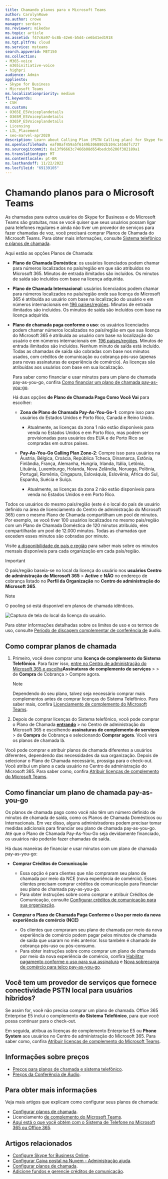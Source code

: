 ```yaml
---
title: Chamando planos para o Microsoft Teams
author: CarolynRowe
ms.author: crowe
manager: serdars
ms.reviewer: mikedav
ms.topic: article
ms.assetid: f47c6a97-bc8b-42e6-b5d4-ce6b41ed1918
ms.tgt.pltfrm: cloud
ms.service: msteams
search.appverid: MET150
ms.collection:
- M365-voice
- m365initiative-voice
- highpri
audience: Admin
appliesto:
- Skype for Business
- Microsoft Teams
ms.localizationpriority: medium
f1.keywords:
- CSH
ms.custom:
- O365E_E5Voiceplandetails
- O365M_E5Voiceplandetails
- O365P_E5Voiceplandetails
- Licensing
- LIL_Placement
- seo-marvel-apr2020
description: Learn about Calling Plan (PSTN Calling plan) for Skype for business options and how to get licenses for your organization.
ms.openlocfilehash: eaf08af459a5f6149b3068802b104c1458dfc727
ms.sourcegitcommit: 0a13f96663c7466b08d654bedcb6206f302189a1
ms.translationtype: MT
ms.contentlocale: pt-BR
ms.lasthandoff: 11/22/2022
ms.locfileid: "69139105"
---
```

# <a name="calling-plans-for-microsoft-teams"></a>Chamando planos para o Microsoft Teams

As chamadas para outros usuários do Skype for Business e do Microsoft Teams são gratuitas, mas se você quiser que seus usuários possam ligar para telefones regulares e ainda não tiver um provedor de serviços para fazer chamadas de voz, você precisará comprar Planos de Chamada do Microsoft Teams. Para obter mais informações, consulte [Sistema telefônico e planos de chamada](calling-plan-landing-page.md).

Aqui estão as opções Planos de Chamada:
  
- **Plano de Chamada Doméstica**: os usuários licenciados podem chamar para números localizados no país/região em que são atribuídos no Microsoft 365. Minutos de entrada ilimitados são incluídos. Os minutos de saída são incluídos com base na licença adquirida.

- **Plano de Chamada Internacional**: usuários licenciados podem chamar para números localizados no país/região onde sua licença do Microsoft 365 é atribuída ao usuário com base na localização do usuário e em números internacionais em [196 países/regiões](country-and-region-availability-for-audio-conferencing-and-calling-plans/users-can-make-outbound-calls-to-these-countries-and-regions.md). Minutos de entrada ilimitados são incluídos. Os minutos de saída são incluídos com base na licença adquirida.

- **Plano de chamada paga conforme o uso**: os usuários licenciados podem chamar números localizados no país/região em que sua licença do Microsoft 365 é atribuída ao usuário com base na localização do usuário e em números internacionais em  [196 países/regiões](country-and-region-availability-for-audio-conferencing-and-calling-plans/users-can-make-outbound-calls-to-these-countries-and-regions.md). Minutos de entrada ilimitados são incluídos. Nenhum minuto de saída está incluído. Todas as chamadas de saída são cobradas com base nos minutos usados, com créditos de comunicação ou cobrança pós-uso (apenas para novas assinaturas de experiência de comércio). As licenças são atribuídas aos usuários com base em sua localização.

  Para saber como financiar e usar minutos para um plano de chamada pay-as-you-go, confira [Como financiar um plano de chamada pay-as-you-go](#how-to-fund-a-pay-as-you-go-calling-plan).

  Há duas opções **de Plano de Chamada Pago Como Você Vai** para escolher:

  - **Zona de Plano de Chamada Pay-As-You-Go-1**: compre isso para usuários do Estados Unidos e Porto Rico, Canadá e Reino Unido.
    - Atualmente, as licenças da zona 1 não estão disponíveis para venda no Estados Unidos e em Porto Rico, mas podem ser provisionadas para usuários dos EUA e de Porto Rico se compradas em outros países.

  - **Pay-As-You-Go Calling Plan Zone-2**: Compre isso para usuários na Áustria, Bélgica, Croácia, República Tcheca, Dinamarca, Estônia, Finlândia, França, Alemanha, Hungria, Irlanda, Itália, Letônia, Lituânia, Luxemburgo, Holanda, Nova Zelândia, Noruega, Polônia, Portugal, Romênia, Cingapura, Eslováquia, Eslovênia, África do Sul, Espanha, Suécia e Suíça.
    - Atualmente, as licenças da zona 2 não estão disponíveis para venda no Estados Unidos e em Porto Rico.

Todos os usuários do mesmo país/região (este é o local do país de usuário definido na área de licenciamento do Centro de administração do Microsoft 365) com o mesmo Plano de Chamada compartilham um pool de minutos. Por exemplo, se você tiver 100 usuários localizados no mesmo país/região com um Plano de Chamada Doméstica de 120 minutos atribuído, eles compartilharão um pool de 12.000 minutos. Todas as chamadas que excedem esses minutos são cobradas por minuto.

Visite [a disponibilidade de país e região](country-and-region-availability-for-audio-conferencing-and-calling-plans/country-and-region-availability-for-audio-conferencing-and-calling-plans.md) para saber mais sobre os minutos mensais disponíveis para cada organização em cada país/região.

> [!IMPORTANT]
> O país/região baseia-se no local da licença do usuário nos **usuários Centro de administração do Microsoft 365** >  **Active** e **NÃO** no endereço de cobrança listado no **Perfil da Organização** no **Centro de administração do Microsoft 365**.

> [!NOTE]
> O pooling só está disponível em planos de chamada idênticos.

![Captura de tela do local da licença do usuário.](media/cc1e16d1-8a5e-43e0-99a3-dc991efdfbab.png)

Para obter informações detalhadas sobre os limites de uso e os termos de uso, consulte [Período de discagem complementar de conferência de](complimentary-dial-out-period.md) áudio.

## <a name="how-to-buy-calling-plans"></a>Como comprar planos de chamada

1. Primeiro, você deve comprar uma **licença de complemento do Sistema Telefônico**. Para fazer isso, [entre no Centro de administração do Microsoft 365 e escolha](https://go.microsoft.com/fwlink/p/?linkid=868433)**Assinaturas de complemento de serviços** >  >  de **Compra** de Cobrança >  Compre agora.

    > [!NOTE]
    > Dependendo do seu plano, talvez seja necessário comprar mais complementos antes de comprar licenças do Sistema Telefônico. Para saber mais, confira [Licenciamento de complemento do Microsoft Teams](./teams-add-on-licensing/microsoft-teams-add-on-licensing.md).

2. Depois de comprar licenças do Sistema telefônico, você pode comprar o Plano de Chamada [**entrando**](https://go.microsoft.com/fwlink/p/?linkid=868433) >  no Centro de administração do Microsoft 365 e escolhendo **assinaturas de complemento de serviços** >  de **Compra** de Cobrança e selecionando **Comprar agora**. Você verá os planos de chamada lá.

Você pode comprar e atribuir planos de chamada diferentes a usuários diferentes, dependendo das necessidades da sua organização. Depois de selecionar o Plano de Chamada necessário, prossiga para o check-out. Você atribui um plano a cada usuário no Centro de administração do Microsoft 365. Para saber como, confira [Atribuir licenças de complemento do Microsoft Teams](./teams-add-on-licensing/microsoft-teams-add-on-licensing.md).

## <a name="how-to-fund-a-pay-as-you-go-calling-plan"></a>Como financiar um plano de chamada pay-as-you-go

Os planos de chamada pago como você não têm um número definido de minutos de chamada de saída, como os Planos de Chamada Domésticos ou Internacionais. Em vez disso, alguns administradores podem precisar tomar medidas adicionais para financiar seu plano de chamada pay-as-you-go. Até que o Plano de Chamada Pay-As-You-Go seja devidamente financiado, os usuários não poderão fazer chamadas de saída.

Há duas maneiras de financiar e usar minutos com um plano de chamada pay-as-you-go:

- **Comprar Créditos de Comunicação**
  - Essa opção é para clientes que não compraram seu plano de chamada por meio da NCE (nova experiência de comércio). Esses clientes precisam comprar créditos de comunicação para financiar seu plano de chamada pay-as-you-go.
  - Para obter instruções sobre como comprar e atribuir Créditos de Comunicação, consulte [Configurar créditos de comunicação para sua organização](set-up-communications-credits-for-your-organization.md).

- **Comprar o Plano de Chamada Paga Conforme o Uso por meio da nova experiência de comércio (NCE)**
  - Os clientes que compraram seu plano de chamada por meio da nova experiência de comércio podem pagar pelos minutos de chamada de saída que usaram no mês anterior. Isso também é chamado de cobrança pós-uso ou pós-consumo.
  - Para obter instruções sobre como comprar um plano de chamada por meio da nova experiência de comércio, confira [Habilitar pagamento conforme o uso para sua assinatura](/microsoft-365/commerce/subscriptions/manage-pay-as-you-go-services) e [Nova sobrecarga de comércio para telco pay-as-you-go](/partner-center/new-commerce-telco-payg).
  
## <a name="do-you-have-a-service-provider-that-provides-on-premises-pstn-connectivity-for-hybrid-users"></a>Você tem um provedor de serviços que fornece conectividade PSTN local para usuários híbridos?

Se assim for, você não precisa comprar um plano de chamada. Office 365 Enterprise E5 inclui o complemento **do Sistema Telefônico**, para que você possa continuar para o check-out.

Em seguida, atribua as licenças de complemento Enterprise E5 ou **Phone System** aos usuários no Centro de administração do Microsoft 365. Para saber como, confira [Atribuir licenças de complemento do Microsoft Teams](./teams-add-on-licensing/microsoft-teams-add-on-licensing.md).

## <a name="pricing-information"></a>Informações sobre preços

- [Preços para planos de chamada e sistema telefônico](https://www.microsoft.com/microsoft-365/microsoft-teams/voice-calling).
- [Preços da Conferência de Áudio](https://www.microsoft.com/microsoft-365/microsoft-teams/online-meetings).

## <a name="for-more-information"></a>Para obter mais informações

Veja mais artigos que explicam como configurar seus planos de chamada:

- [Configurar planos de chamada](set-up-calling-plans.md).
- Licenciamento [de complemento do Microsoft Teams](./teams-add-on-licensing/microsoft-teams-add-on-licensing.md).
- [Aqui está o que você obtém com o Sistema de Telefone no Microsoft 365 ou Office 365](./here-s-what-you-get-with-phone-system.md).

## <a name="related-articles"></a>Artigos relacionados

- [Configure Skype for Business Online](/SkypeForBusiness/set-up-skype-for-business-online/set-up-skype-for-business-online).
- [Configurar Caixa postal na Nuvem - Administração ajuda](set-up-phone-system-voicemail.md).
- [Configurar planos de chamada](set-up-calling-plans.md).
- [Adicione fundos e gerencie créditos de comunicação](add-funds-and-manage-communications-credits.md).
